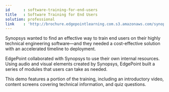 ```yaml
---
id      : software-training-for-end-users
title   : Software Training for End Users
solution: professional
link    : 'http://brochure.edgepointlearning.com.s3.amazonaws.com/synopsys/story.html'
---
```

Synopsys wanted to find an effective way to train end users on their highly technical engineering software—and they needed a cost-effective solution with an accelerated timeline to deployment.

EdgePoint collaborated with Synopsys to use their own internal resources. Using audio and visual elements created by Synopsys, EdgePoint built a series of modules that users can take as needed.

This demo features a portion of the training, including an introductory video, content screens covering technical information, and quiz questions.
